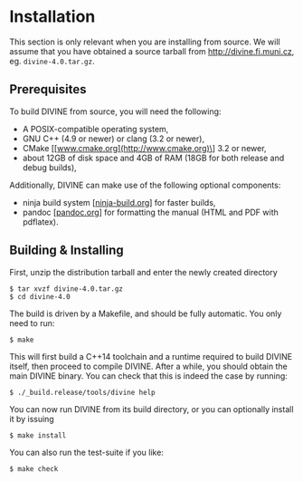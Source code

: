 Installation
============

This section is only relevant when you are installing from source.  We will
assume that you have obtained a source tarball from http://divine.fi.muni.cz,
eg. `divine-4.0.tar.gz`.

Prerequisites
-------------

To build DIVINE from source, you will need the following:

* A POSIX-compatible operating system,
* GNU C++ (4.9 or newer) or clang (3.2 or newer),
* CMake \[[www.cmake.org](http://www.cmake.org)\] 3.2 or newer,
* about 12GB of disk space and 4GB of RAM (18GB for both release and debug
  builds),

Additionally, DIVINE can make use of the following optional components:

* ninja build system \[[ninja-build.org](https://ninja-build.org)\] for faster
  builds,
* pandoc \[[pandoc.org](http://pandoc.org)\] for formatting the manual (HTML
  and PDF with pdflatex).

Building & Installing
---------------------

First, unzip the distribution tarball and enter the newly created directory

    $ tar xvzf divine-4.0.tar.gz
    $ cd divine-4.0

The build is driven by a Makefile, and should be fully automatic. You only need
to run:

    $ make

This will first build a C++14 toolchain and a runtime required to build DIVINE
itself, then proceed to compile DIVINE. After a while, you should obtain the
main DIVINE binary. You can check that this is indeed the case by running:

    $ ./_build.release/tools/divine help

You can now run DIVINE from its build directory, or you can optionally install
it by issuing

    $ make install

You can also run the test-suite if you like:

    $ make check

